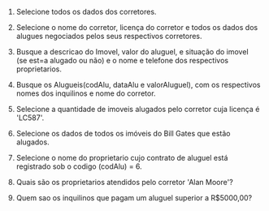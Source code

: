 1. Selecione todos os dados dos corretores. 

2. Selecione o nome do corretor, licença do corretor e todos os dados dos alugues negociados pelos seus respectivos corretores. 


3. Busque a descricao do Imovel, valor do aluguel, e situação do imovel (se est=a alugado ou não) e o nome e telefone dos respectivos proprietarios. 



4. Busque os Alugueis(codAlu, dataAlu e valorAluguel), com os respectivos nomes dos inquilinos e nome do corretor. 

5. Selecione a quantidade de imoveis alugados pelo corretor cuja licença é 'LC587'. 

6. Selecione os dados de todos os imóveis do Bill Gates que estão alugados. 

7. Selecione o nome do proprietario cujo contrato de aluguel está registrado sob o codigo (codAlu) = 6. 

8. Quais são os proprietarios atendidos pelo corretor 'Alan Moore'? 

9. Quem sao os inquilinos que pagam um aluguel superior a R$5000,00?
